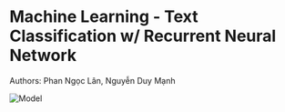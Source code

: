 # Machine Learning - Text Classification w/ Recurrent Neural Network

Authors: Phan Ngọc Lân, Nguyễn Duy Mạnh


![Model](GRU-Merge.png)
